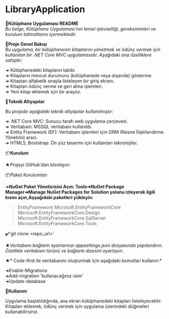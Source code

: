 # LibraryApplication

🌟**Kütüphane Uygulaması README**<br>
*Bu belge, Kütüphane Uygulaması'nın temel işlevselliği, gereksinimleri ve kurulum talimatlarını içermektedir.*<br>

🌟**Proje Genel Bakışı**<br>
*Bu uygulama, bir kütüphanenin kitaplarını yönetmek ve ödünç vermek için kullanılan bir .NET Core MVC uygulamasıdır. Aşağıdaki ana özelliklere sahiptir:*<br>

➜  Kütüphanedeki kitapların takibi.<br>
➜  Kitapların mevcut durumunu (kütüphanede veya dışarıda) gösterme.<br>
➜  Kitapları alfabetik sırayla listeleyen bir giriş ekranı.<br>
➜  Kitapları ödünç verme ve geri alma işlemleri.<br>
➜  Yeni kitap eklemek için bir arayüz.<br>

🌟**Teknik Altyapılar**<br>

*Bu projede aşağıdaki teknik altyapılar kullanılmıştır:*<br>

➜ .NET Core MVC: Sunucu tarafı web uygulama çerçevesi.<br>
➜ Veritabanı: MSSQL veritabanı kullanıldı.<br>
➜ Entity Framework (EF): Veritabanı işlemleri için ORM (Nesne İlişkilendirme Yönetimi) aracı.<br>
➜ HTML5, Bootstrap: Ön yüz tasarımı için kullanılan teknolojiler.<br>

📦**Kurulum**<br>

★*Projeyi GitHub'dan klonlayın:*

📦*Paket Kurulumları*<br>

➜**NuGet Paket Yöneticisini Açın: Tools➜NuGet Package Manager➜Manage NuGet Packages for Solution  yolunu izleyerek ilgili kısmı açın,Aşşağıdaki paketleri yükleyin:**<br>

>EntityFramework
>Microsoft.EntityFrameworkCore
>Microsoft.EntityFrameworkCore.Design
>Microsoft.EntityFrameworkCore.SqlServer
>Microsoft.EntityFrameworkCore.Tools


✔️'git clone <repo_url>'

★*Veritabanı bağlantı ayarlarınızı appsettings.json dosyasında yapılandırın. Özellikle veritabanı türünü  ve bağlantı dizesini ayarlayın.*

★* Code-first ile veritabanını oluşturmak için aşağıdaki komutları kullanın:*

➜Enable-Migrations<br>
➜Add-migration 'kullanacağınız-isim'<br>
➜Update-database

🌟**Kullanım**<br>

Uygulama başlatıldığında, ana ekran kütüphanedeki kitapları listeleyecektir. Kitapları eklemek, ödünç vermek için uygulama üzerindeki düğmeleri kullanabilirsiniz.
